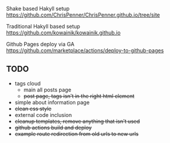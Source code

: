 Shake based Hakyll setup
https://github.com/ChrisPenner/ChrisPenner.github.io/tree/site

Traditional Hakyll based setup
https://github.com/kowainik/kowainik.github.io

Github Pages deploy via GA
https://github.com/marketplace/actions/deploy-to-github-pages


TODO
----------

 * tags cloud
   * main all posts page
   * ~~post page, tags isn't in the right html element~~
 * simple about information page
 * ~~clean css style~~
 * external code inclusion
 * ~~cleanup templates, remove anything that isn't used~~
 * ~~github actions build and deploy~~
 * ~~example route redirection from old urls to new urls~~
